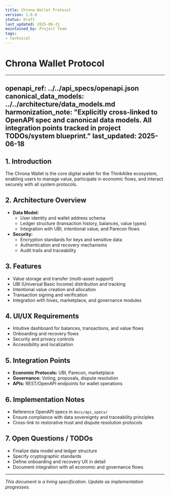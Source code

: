 ```yaml
---
title: Chrona Wallet Protocol
version: 1.0.0
status: Draft
last_updated: 2025-06-21
maintained_by: Project Team
tags:
- technical
---
```



# Chrona Wallet Protocol

---
openapi_ref: ../../api_specs/openapi.json
canonical_data_models: ../../architecture/data_models.md
harmonization_note: "Explicitly cross-linked to OpenAPI spec and canonical data models. All integration points tracked in project TODOs/system blueprint."
last_updated: 2025-06-18
---

## 1. Introduction
The Chrona Wallet is the core digital wallet for the ThinkAlike ecosystem, enabling users to manage value, participate in economic flows, and interact securely with all system protocols.

## 2. Architecture Overview
- **Data Model:**
  - User identity and wallet address schema
  - Ledger structure (transaction history, balances, value types)
  - Integration with UBI, intentional value, and Parecon flows
- **Security:**
  - Encryption standards for keys and sensitive data
  - Authentication and recovery mechanisms
  - Audit trails and traceability

## 3. Features
- Value storage and transfer (multi-asset support)
- UBI (Universal Basic Income) distribution and tracking
- Intentional value creation and allocation
- Transaction signing and verification
- Integration with hives, marketplace, and governance modules

## 4. UI/UX Requirements
- Intuitive dashboard for balances, transactions, and value flows
- Onboarding and recovery flows
- Security and privacy controls
- Accessibility and localization

## 5. Integration Points
- **Economic Protocols:** UBI, Parecon, marketplace
- **Governance:** Voting, proposals, dispute resolution
- **APIs:** REST/OpenAPI endpoints for wallet operations

## 6. Implementation Notes
- Reference OpenAPI specs in `docs/api_specs/`
- Ensure compliance with data sovereignty and traceability principles
- Cross-link to restorative trust and dispute resolution protocols

## 7. Open Questions / TODOs
- Finalize data model and ledger structure
- Specify cryptographic standards
- Define onboarding and recovery UX in detail
- Document integration with all economic and governance flows

---
*This document is a living specification. Update as implementation progresses.*
